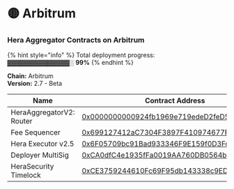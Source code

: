 # 🟡 Arbitrum

### Hera Aggregator Contracts on Arbitrum <a href="#undefined" id="undefined"></a>

{% hint style="info" %}
Total deployment progress:\
▓▓▓▓▓▓▓▓▓▓▓▓▓▓░  **99%**
{% endhint %}

**Chain:** Arbitrum\
**Version:** 2.7 - Beta

| Name                     | Contract Address                                                                                                     |
| ------------------------ | -------------------------------------------------------------------------------------------------------------------- |
| HeraAggregatorV2: Router | [0x0000000000924fb1969e719edeD2feD54AFB183A](https://arbiscan.io/address/0x0000000000924fb1969e719edeD2feD54AFB183A) |
| Fee Sequencer            | [0x699127412aC7304F3897F410974677F747f2e9DF](https://arbiscan.io/address/0x699127412aC7304F3897F410974677F747f2e9DF) |
| Hera Executor v2.5       | [0x6F05709bc91Bad933346F9E159f0D3FdBc2c9DCE](https://arbiscan.io/address/0x6F05709bc91Bad933346F9E159f0D3FdBc2c9DCE) |
| Deployer MultiSig        | [0xCA0dfC4e1935fFa0019AA760DB0564b8CDD96e6E](https://arbiscan.io/address/0xCA0dfC4e1935fFa0019AA760DB0564b8CDD96e6E) |
| HeraSecurity Timelock    | [0xCE3759244610Fc69F95db143338c9ED0Dc356fd0](https://arbiscan.io/address/0xCE3759244610Fc69F95db143338c9ED0Dc356fd0) |
